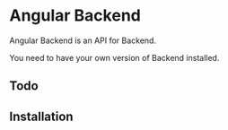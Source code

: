 # Angular Backend

Angular Backend is an API for Backend.

You need to have your own version of Backend installed.



## Todo



## Installation

